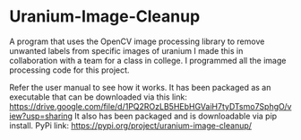 # Uranium-Image-Cleanup
A program that uses the OpenCV image processing library to remove unwanted labels from specific images of uranium
I made this in collaboration with a team for a class in college. I programmed all the image processing code for this project.

Refer the user manual to see how it works.
It has been packaged as an executable that can be downloaded via this link: https://drive.google.com/file/d/1PQ2ROzLB5HEbHGVaiH7tyDTsmo7SphgO/view?usp=sharing
It also has been packaged and is downloadable via pip install. PyPi link: https://pypi.org/project/uranium-image-cleanup/
